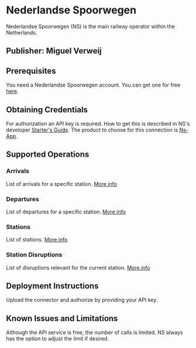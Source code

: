 # Nederlandse Spoorwegen

Nederlandse Spoorwegen (NS) is the main railway operator within the Netherlands. 

## Publisher: Miguel Verweij

## Prerequisites

You need a Nederlandse Spoorwegen account. You can get one for free [here](https://apiportal.ns.nl/signin).

## Obtaining Credentials

For authorization an API key is required. How to get this is described in NS's developer [Starter's Guide](https://apiportal.ns.nl/startersguide).
The product to choose for this connection is [Ns-App](https://apiportal.ns.nl/products/NsApp).

## Supported Operations

### Arrivals
List of arrivals for a specific station. [More info](https://apiportal.ns.nl/docs/services/reisinformatie-api/operations/getArrivals?)

### Departures
List of departures for a specific station. [More info](https://apiportal.ns.nl/docs/services/reisinformatie-api/operations/getDepartures?)

### Stations
List of stations. [More info](https://apiportal.ns.nl/docs/services/reisinformatie-api/operations/getStations?)

### Station Disruptions
List of disruptions relevant for the current station. [More info](https://apiportal.ns.nl/docs/services/reisinformatie-api/operations/getStationDisruptions_v3?)

## Deployment Instructions
Upload the connector and authorize by providing your API key. 

## Known Issues and Limitations

Although the API service is free, the number of calls is limited. NS always has the option to adjust the limit if desired.
